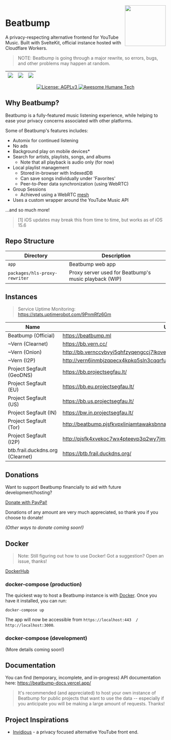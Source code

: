 <img align="right" src=".repo/images/logo-header.png" width="128px" height="128px" />

# Beatbump

A privacy-respecting alternative frontend for YouTube Music. Built with SvelteKit, official instance hosted with Cloudflare Workers.

> NOTE: Beatbump is going through a major rewrite, so errors, bugs, and other problems may happen at random.

<div align="center">

| <img src=".repo/images/playlist.jpeg" width=""/> | <img src=".repo/images/m_artist.png" width="" height="auto"/> | <img src=".repo/images/m_queue.png" width=""/> |
| ------------------------------------------------ | ------------------------------------------------------------- | ---------------------------------------------- |

</div>
<p align="center">
	  <a href="https://www.gnu.org/licenses/agpl-3.0.en.html">
    <img alt="License: AGPLv3" src="https://shields.io/badge/License-AGPL%20v3-blue.svg">
  </a>
  <a href="https://github.com/humanetech-community/awesome-humane-tech">
    <img alt="Awesome Humane Tech" src="https://raw.githubusercontent.com/humanetech-community/awesome-humane-tech/main/humane-tech-badge.svg?sanitize=true">
  </a>
</p>

## Why Beatbump?

Beatbump is a fully-featured music listening experience, while helping to ease your privacy concerns associated with other platforms.

Some of Beatbump's features includes:

- Automix for continued listening
- No ads
- Background play on mobile devices\*
- Search for artists, playlists, songs, and albums
  - Note that all playback is audio only (for now)
- Local playlist management
  - Stored in-browser with IndexedDB
  - Can save songs individually under 'Favorites'
  - Peer-to-Peer data synchronization (using WebRTC)
- Group Sessions
  - Achieved using a WebRTC [mesh](https://en.wikipedia.org/wiki/Mesh_networking)
- Uses a custom wrapper around the YouTube Music API

...and so much more!

> [1] iOS updates may break this from time to time, but works as of iOS 15.6

## Repo Structure

| Directory                     | Description                                           |
| ----------------------------- | ----------------------------------------------------- |
| `app`                         | Beatbump web app                                      |
| `packages/hls-proxy-rewriter` | Proxy server used for Beatbump's music playback (WIP) |


## Instances

> Service Uptime Monitoring: https://stats.uptimerobot.com/9PnmRfz6Gm

| Name                         | URL
| ---                          | ---                                                                       |
| Beatbump (Official) | https://beatbump.ml                                                       |
| ~Vern (Clearnet)             | https://bb.vern.cc/                                                       |
| ~Vern (Onion)                | http://bb.vernccvbvyi5qhfzyqengccj7lkove6bjot2xhh5kajhwvidqafczrad.onion/ |
| ~Vern (I2P)                  | http://vern6inmbjzqpecx4kpkq5sln3cqqrfuxfzh4au3tpxbsfbwbnta.b32.i2p/      |
| Project Segfault (GeoDNS)    | https://bb.projectsegfau.lt/																							 |
| Project Segfault (EU)    | https://bb.eu.projectsegfau.lt/																					 |
| Project Segfault (US)        | https://bb.us.projectsegfau.lt/																					 |
| Project Segfault (IN)        | https://bw.in.projectsegfau.lt/ |
| Project Segfault (Tor)       | http://beatbump.pjsfkvpxlinjamtawaksbnnaqs2fc2mtvmozrzckxh7f3kis6yea25ad.onion/ |
| Project Segfault (I2P)       | http://pjsfk4xvekoc7wx4pteevp3q2wy7jmzlem7rvl74nx33zkdr4vyq.b32.i2p/    |
| btb.frail.duckdns.org (Clearnet) | https://btb.frail.duckdns.org/ |


## Donations

Want to support Beatbump financially to aid with future development/hosting?

[Donate with PayPal!](https://www.paypal.com/donate/?hosted_button_id=E6YRHKS2H2KP2)

Donations of any amount are very much appreciated, so thank you if you choose to donate!

_(Other ways to donate coming soon!)_

## Docker

> Note: Still figuring out how to use Docker! Got a suggestion? Open an issue, thanks!

[DockerHub](https://hub.docker.com/r/snuffydev/beatbump)

### docker-compose (production)
The quickest way to host a Beatbump instance is with [Docker](https://www.docker.com/get-started). Once you have it installed, you can run:

```
docker-compose up
```

The app will now be accessible from `https://localhost:443  /  http://localhost:3000`.

### docker-compose (development)


(More details coming soon!)

## Documentation

You can find (temporary, incomplete, and in-progress) API documentation here: https://beatbump-docs.vercel.app/

> It's recommended (and appreciated) to host your own instance of Beatbump for public projects that want to use the data -- especially if you anticipate you will be making a large amount of requests. Thanks!

## Project Inspirations

- [Invidious](https://github.com/iv-org/invidious) - a privacy focused alternative YouTube front end.
